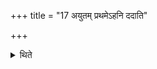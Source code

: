 +++
title = "17 अयुतम् प्रथमेऽहनि ददाति"

+++

<details><summary>थिते</summary>

17. (The sacrificer gives) Ayuta cows on the first day (as sacrificial gifts to the priests)... Niyuta (cows) on the second day... Arbuda (cows) on the third day and as many on the last two days as many on the first two days.  
</details>
